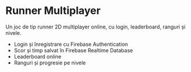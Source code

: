 # Runner Multiplayer

Un joc de tip runner 2D multiplayer online, cu login, leaderboard, ranguri și nivele.  

- Login și înregistrare cu Firebase Authentication
- Scor și timp salvat în Firebase Realtime Database
- Leaderboard online
- Ranguri și progresie pe nivele